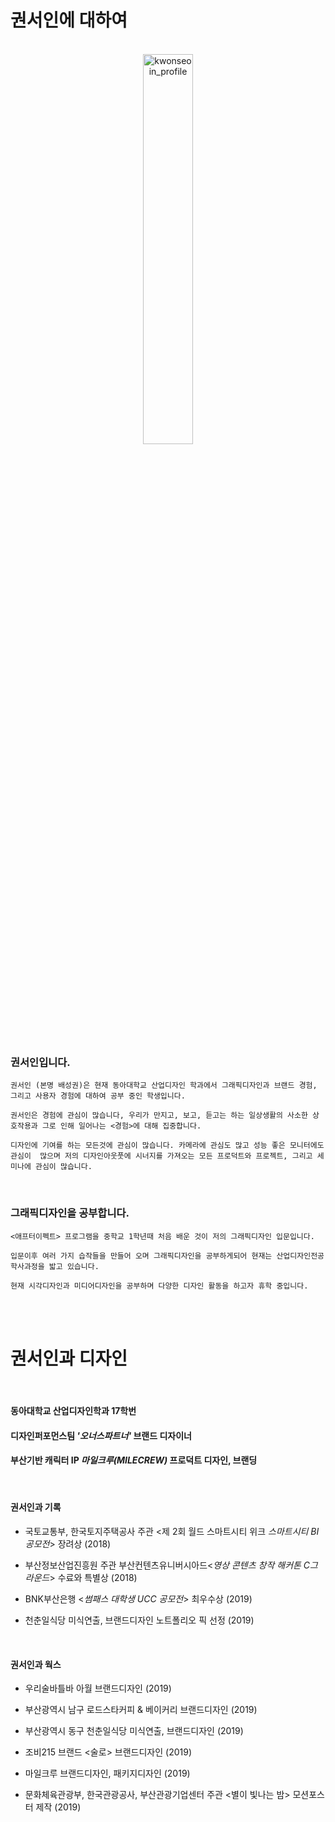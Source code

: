 
# 권서인에 대하여



<br>

<center><img src="https://user-images.githubusercontent.com/59531320/71925402-4fcec480-31d4-11ea-9668-45674c39b1a6.jpg" width="40%" height="40%" title="권서인의 초상  (2020, 캔버스에 유채)" alt="kwonseoin_profile"></img></center>
<br>



### 권서인입니다.

`권서인 (본명 배성권)은 현재 동아대학교 산업디자인 학과에서 그래픽디자인과 브랜드 경험, 그리고 사용자 경험에 대하여 공부 중인 학생입니다.`

`권서인은 경험에 관심이 많습니다, 우리가 만지고, 보고, 듣고는 하는 일상생활의 사소한 상호작용과 그로 인해 일어나는 <경험>에 대해 집중합니다.`

`디자인에 기여를 하는 모든것에 관심이 많습니다. 카메라에 관심도 많고 성능 좋은 모니터에도 관심이  많으며 저의 디자인아웃풋에 시너지를 가져오는 모든 프로덕트와 프로젝트, 그리고 세미나에 관심이 많습니다.`


 <br>

### 그래픽디자인을 공부합니다.

`<애프터이펙트> 프로그램을 중학교 1학년때 처음 배운 것이 저의 그래픽디자인 입문입니다.`

`입문이후 여러 가지 습작들을 만들어 오며 그래픽디자인을 공부하게되어
현재는 산업디자인전공 학사과정을 밟고 있습니다.`

`현재 시각디자인과 미디어디자인을 공부하며
다양한 디자인 활동을 하고자 휴학 중입니다.`

<br>
<br>


# 권서인과 디자인

<br>

#### 동아대학교 산업디자인학과 17학번

#### 디자인퍼포먼스팀 *'오너스파트너'* **브랜드 디자이너**

#### 부산기반 캐릭터 IP *마일크루(MILECREW)* **프로덕트 디자인, 브랜딩**

<br>


#### 권서인과 기록

  * 국토교통부, 한국토지주택공사 주관 <제 2회 월드 스마트시티 위크 *스마트시티 BI 공모전*>  장려상 (2018)

  * 부산정보산업진흥원 주관 부산컨텐츠유니버시아드<*영상 콘텐츠 창작 해커톤 C그라운드*> 수료와 특별상 (2018)

  * BNK부산은행 <*썸패스 대학생 UCC 공모전*> 최우수상 (2019)

  * 천춘일식당 미식연출, 브랜드디자인 노트폴리오 픽 선정 (2019)


  <br>


#### 권서인과 웍스

  * 우리술바틀바 아월 브랜드디자인 (2019)

  * 부산광역시 남구 로드스타커피 & 베이커리 브랜드디자인 (2019)

  * 부산광역시 동구 천춘일식당 미식연출, 브랜드디자인 (2019)

  * 조비215 브랜드 <술로> 브랜드디자인 (2019)

  * 마일크루 브랜드디자인, 패키지디자인 (2019)

  * 문화체육관광부, 한국관광공사, 부산관광기업센터 주관 <별이 빛나는 밤> 모션포스터 제작 (2019)

